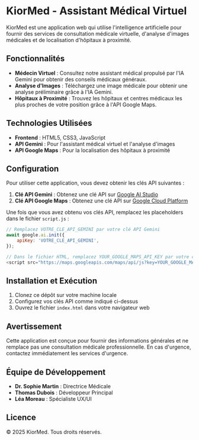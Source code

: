 # KiorMed - Assistant Médical Virtuel

KiorMed est une application web qui utilise l'intelligence artificielle pour fournir des services de consultation médicale virtuelle, d'analyse d'images médicales et de localisation d'hôpitaux à proximité.

## Fonctionnalités

- **Médecin Virtuel** : Consultez notre assistant médical propulsé par l'IA Gemini pour obtenir des conseils médicaux généraux.
- **Analyse d'Images** : Téléchargez une image médicale pour obtenir une analyse préliminaire grâce à l'IA Gemini.
- **Hôpitaux à Proximité** : Trouvez les hôpitaux et centres médicaux les plus proches de votre position grâce à l'API Google Maps.

## Technologies Utilisées

- **Frontend** : HTML5, CSS3, JavaScript
- **API Gemini** : Pour l'assistant médical virtuel et l'analyse d'images
- **API Google Maps** : Pour la localisation des hôpitaux à proximité

## Configuration

Pour utiliser cette application, vous devez obtenir les clés API suivantes :

1. **Clé API Gemini** : Obtenez une clé API sur [Google AI Studio](https://ai.google.dev/)
2. **Clé API Google Maps** : Obtenez une clé API sur [Google Cloud Platform](https://console.cloud.google.com/)

Une fois que vous avez obtenu vos clés API, remplacez les placeholders dans le fichier `script.js` :

```javascript
// Remplacez VOTRE_CLE_API_GEMINI par votre clé API Gemini
await google.ai.init({
    apiKey: 'VOTRE_CLE_API_GEMINI',
});

// Dans le fichier HTML, remplacez YOUR_GOOGLE_MAPS_API_KEY par votre clé API Google Maps
<script src="https://maps.googleapis.com/maps/api/js?key=YOUR_GOOGLE_MAPS_API_KEY&libraries=places"></script>
```

## Installation et Exécution

1. Clonez ce dépôt sur votre machine locale
2. Configurez vos clés API comme indiqué ci-dessus
3. Ouvrez le fichier `index.html` dans votre navigateur web

## Avertissement

Cette application est conçue pour fournir des informations générales et ne remplace pas une consultation médicale professionnelle. En cas d'urgence, contactez immédiatement les services d'urgence.

## Équipe de Développement

- **Dr. Sophie Martin** : Directrice Médicale
- **Thomas Dubois** : Développeur Principal
- **Léa Moreau** : Spécialiste UX/UI

## Licence

© 2025 KiorMed. Tous droits réservés.
